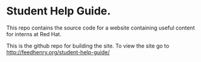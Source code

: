 # Student Help Guide.

This repo contains the source code for a website containing useful content for interns at Red Hat.

This is the github repo for building the site. To view the site go to http://feedhenry.org/student-help-guide/